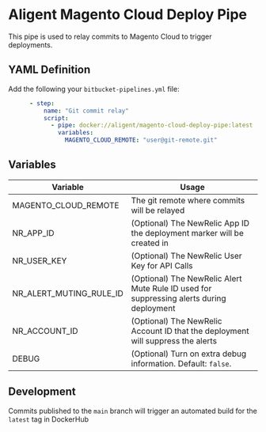 # Aligent Magento Cloud Deploy Pipe

This pipe is used to relay commits to Magento Cloud to trigger deployments.

## YAML Definition

Add the following your `bitbucket-pipelines.yml` file:

```yaml
      - step:
          name: "Git commit relay"
          script:
            - pipe: docker://aligent/magento-cloud-deploy-pipe:latest
              variables:
                MAGENTO_CLOUD_REMOTE: "user@git-remote.git"
```
## Variables

| Variable              | Usage                                                       |
| --------------------- | ----------------------------------------------------------- |
| MAGENTO_CLOUD_REMOTE      | The git remote where commits will be relayed|
| NR_APP_ID      | (Optional) The NewRelic App ID the deployment marker will be created in|
| NR_USER_KEY      | (Optional) The NewRelic User Key for API Calls |
| NR_ALERT_MUTING_RULE_ID      | (Optional) The NewRelic Alert Mute Rule ID used for suppressing alerts during deployment|
| NR_ACCOUNT_ID      | (Optional) The NewRelic Account ID that the deployment will suppress the alerts|
| DEBUG                 | (Optional) Turn on extra debug information. Default: `false`. |

## Development

Commits published to the `main` branch  will trigger an automated build for the `latest` tag in DockerHub